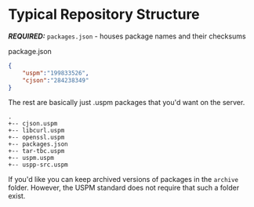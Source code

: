 # Typical Repository Structure

***REQUIRED:*** `packages.json` - houses package names and their checksums

package.json
```json
{
    "uspm":"199833526",
    "cjson":"284238349"
}
```

The rest are basically just .uspm packages that you'd want on the server.
```
.
+-- cjson.uspm
+-- libcurl.uspm
+-- openssl.uspm
+-- packages.json
+-- tar-tbc.uspm
+-- uspm.uspm
+-- uspp-src.uspm
```

If you'd like you can keep archived versions of packages in the `archive` folder. 
However, the USPM standard does not require that such a folder exist.